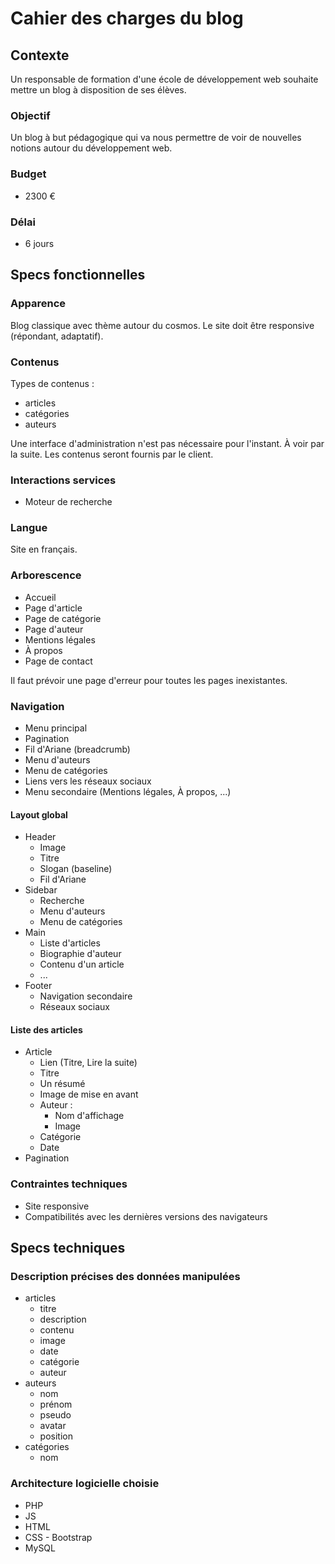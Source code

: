 # Cahier des charges du blog

## Contexte

Un responsable de formation d'une école de développement web souhaite mettre un blog à disposition de ses élèves.

### Objectif

Un blog à but pédagogique qui va nous permettre de voir de nouvelles notions autour du développement web.

### Budget

- 2300 €

### Délai

- 6 jours

## Specs fonctionnelles

### Apparence

Blog classique avec thème autour du cosmos. Le site doit être responsive (répondant, adaptatif).

### Contenus

Types de contenus :

- articles
- catégories
- auteurs

Une interface d'administration n'est pas nécessaire pour l'instant. À voir par la suite.
Les contenus seront fournis par le client.

### Interactions services

- Moteur de recherche

### Langue

Site en français.

### Arborescence

- Accueil
- Page d'article
- Page de catégorie
- Page d'auteur
- Mentions légales
- À propos
- Page de contact

Il faut prévoir une page d'erreur pour toutes les pages inexistantes.

### Navigation

- Menu principal
- Pagination
- Fil d'Ariane (breadcrumb)
- Menu d'auteurs
- Menu de catégories
- Liens vers les réseaux sociaux
- Menu secondaire (Mentions légales, À propos, ...)

#### Layout global

- Header
  - Image
  - Titre
  - Slogan (baseline)
  - Fil d'Ariane
- Sidebar
  - Recherche
  - Menu d'auteurs
  - Menu de catégories
- Main
  - Liste d'articles
  - Biographie d'auteur
  - Contenu d'un article
  - ...
- Footer
  - Navigation secondaire
  - Réseaux sociaux

#### Liste des articles

- Article
  - Lien (Titre, Lire la suite)
  - Titre
  - Un résumé
  - Image de mise en avant
  - Auteur :
    - Nom d'affichage
    - Image
  - Catégorie
  - Date
- Pagination

### Contraintes techniques

- Site responsive
- Compatibilités avec les dernières versions des navigateurs

## Specs techniques

### Description précises des données manipulées

- articles
  - titre
  - description
  - contenu
  - image
  - date
  - catégorie
  - auteur
- auteurs
  - nom
  - prénom
  - pseudo
  - avatar
  - position
- catégories
  - nom

### Architecture logicielle choisie

- PHP
- JS
- HTML
- CSS - Bootstrap
- MySQL
